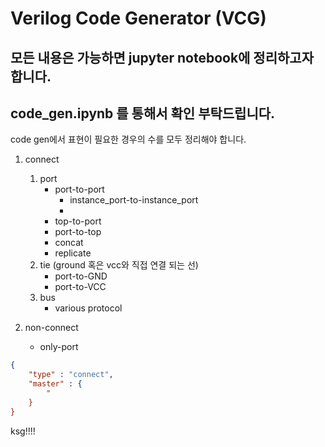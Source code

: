 # Verilog Code Generator (VCG)

## 모든 내용은 가능하면 jupyter notebook에 정리하고자 합니다. 

## code_gen.ipynb 를 통해서 확인 부탁드립니다. 


code gen에서 표현이 필요한 경우의 수를 모두 정리해야 합니다. 

1. connect
    1. port
        - port-to-port
            - instance_port-to-instance_port
            - 
        - top-to-port
        - port-to-top
        - concat
        - replicate
    2. tie (ground 혹은 vcc와 직접 연결 되는 선)
        - port-to-GND
        - port-to-VCC
    4. bus 
        - various protocol

2. non-connect
    - only-port


```json
{
    "type" : "connect",
    "master" : {
        "
    }
}
```


ksg!!!!
